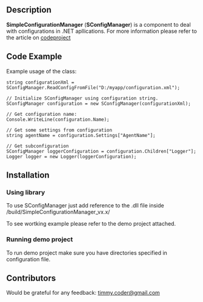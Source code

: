 ## Description

**SimpleConfigurationManager** (**SConfigManager**) is a component to deal with configurations in .NET apllications. For more information please refer to the article on [codeproject](link)


## Code Example

Example usage of the class:

	string configurationXml = SConfigManager.ReadConfigFromFile("D:/myapp/configuration.xml");

	// Initialize SConfigManager using configuration string.
	SConfigManager configuration = new SConfigManager(configurationXml);

	// Get configuration name:
	Console.WriteLine(configuration.Name);

	// Get some settings from configuration
	string agentName = configuration.Settings["AgentName"];

	// Get subconfiguration
	SConfigManager loggerConfiguration = configuration.Children["Logger"];
	Logger logger = new Logger(loggerConfiguration);

## Installation

### Using library
To use SConfigManager just add reference to the .dll file inside /build/SimpleConfigurationManager_vx.x/

To see wortking example please refer to the demo project attached.

### Running demo project
To run demo project make sure you have directories specified in configuration file.

## Contributors
Would be grateful for any feedback: timmy.coder@gmail.com 
